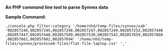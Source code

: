 **An PHP command line tool to parse Synnex data**

**Sample Command:**

`./console.php filter:category '/home/nhd/temp-files/synnex/xab' '002057240,002057245,002057246,002057247,002057249,002057253,002057446,002057447,002057448,002057509,002057530,002057542,002057659,002057660,002057661,002057682,002057694' '/home/nhd/temp-files/synnex/processed-files/flat-file-laptop.csv' ','`